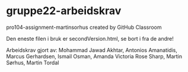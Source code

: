 # gruppe22-arbeidskrav
pro104-assignment-martinsorhus created by GitHub Classroom

Den eneste filen i bruk er secondVersion.html, se bort i fra de andre!

Arbeidskrav gjort av:
Mohammad Jawad Akhtar, 
Antonios Amanatidis, 
Marcus Gerhardsen, 
Ismail Osman, 
Amanda Victoria Rose Sharp, 
Martin Sørhus, 
Martin Tordal
